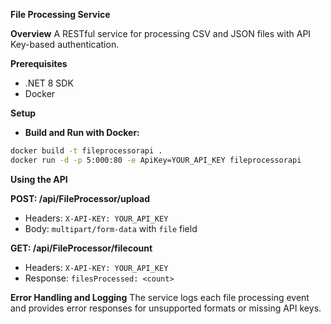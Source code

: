 **File Processing Service**

**Overview**
A RESTful service for processing CSV and JSON files with API Key-based authentication.

**Prerequisites**

 - .NET 8 SDK
 - Docker

**Setup**
 - **Build and Run with Docker:**
```bash
docker build -t fileprocessorapi .
docker run -d -p 5:000:80 -e ApiKey=YOUR_API_KEY fileprocessorapi
```
**Using the API**

**POST: /api/FileProcessor/upload**
 - Headers: `X-API-KEY: YOUR_API_KEY`
 - Body: `multipart/form-data` with `file` field
 
 **GET: /api/FileProcessor/filecount**
 - Headers: `X-API-KEY: YOUR_API_KEY`
 - Response: `filesProcessed: <count>` 

**Error Handling and Logging**
The service logs each file processing event and provides error responses for unsupported formats or missing API keys.
